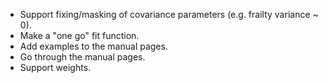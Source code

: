 * Support fixing/masking of covariance parameters (e.g. frailty variance ~ 0).
* Make a "one go" fit function. 
* Add examples to the manual pages. 
* Go through the manual pages. 
* Support weights.

